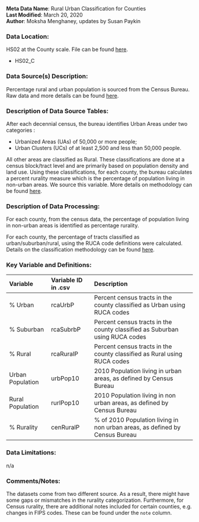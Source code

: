 **Meta Data Name**: Rural Urban Classification for Counties  
**Last Modified**: March 20, 2020  
**Author**: Moksha Menghaney, updates by Susan Paykin

### Data Location: 
HS02 at the County scale. File can be found [here](https://github.com/GeoDaCenter/opioid-policy-scan/tree/master/Policy_Scan/data_final).
* HS02_C  

### Data Source(s) Description:  
Percentage rural and urban population is sourced from the Census Bureau. Raw data and more details can be found [here](https://www.census.gov/programs-surveys/geography/guidance/geo-areas/urban-rural.html).

### Description of Data Source Tables:
After each decennial census, the bureau identifies Urban Areas under two categories :
* Urbanized Areas (UAs) of 50,000 or more people;
* Urban Clusters (UCs) of at least 2,500 and less than 50,000 people.

All other areas are classified as Rural. These classifications are done at a census block/tract level and are primarily based on population density and land use. 
Using these classifications, for each county, the bureau calculates a percent rurality measure which is the percentage of population living in non-urban areas. We source this variable. More details on methodology can be found [here](https://www2.census.gov/geo/pdfs/reference/ua/Defining_Rural.pdf).

### Description of Data Processing: 
For each county, from the census data, the percentage of population living in non-urban areas is identified as percentage rurality.

For each county, the percentage of tracts classified as urban/suburban/rural, using the RUCA code definitions were calculated. Details on the classification methodology can be found [here](Policy_Scan/data_final/metadata/Rural_Urban_Classification_T_Z.md).
  
### Key Variable and Definitions:
| Variable | Variable ID in .csv | Description |
|:---------|:--------------------|:------------|
| % Urban | rcaUrbP | Percent census tracts in the county classified as Urban using RUCA codes |
| % Suburban | rcaSubrbP | Percent census tracts in the county classified as Suburban using RUCA codes |
| % Rural  | rcaRuralP | Percent census tracts in the county classified as Rural using RUCA codes |
| Urban Population| urbPop10 | 2010 Population living in urban areas, as defined by Census Bureau |
| Rural Population| rurlPop10 | 2010 Population living in non urban areas, as defined by Census Bureau |
| % Rurality | cenRuralP | % of 2010 Population living in non urban areas, as defined by Census Bureau |


### Data Limitations:
n/a

### Comments/Notes:
The datasets come from two different source. As a result, there might have some gaps or mismatches in the rurality categorization. Furthermore, for Census rurality, there are additional notes included for certain counties, e.g. changes in FIPS codes. These can be found under the `note` column.
